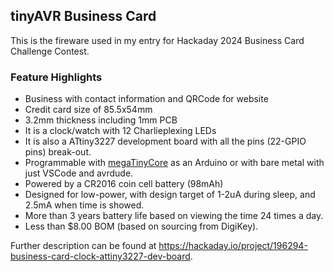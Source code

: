 ## tinyAVR Business Card

This is the fireware used in my entry for Hackaday 2024 Business Card Challenge Contest.

### Feature Highlights

- Business with contact information and QRCode for website
- Credit card size of 85.5x54mm
- 3.2mm thickness including 1mm PCB
- It is a clock/watch with 12 Charlieplexing LEDs
- It is also a ATtiny3227 development board with all the pins (22-GPIO pins) break-out.
- Programmable with [megaTinyCore](https://github.com/SpenceKonde/megaTinyCore/tree/master/megaavr) as an Arduino or with bare metal with just VSCode and avrdude. 
- Powered by a CR2016 coin cell battery (98mAh)
- Designed for low-power, with design target of 1-2uA during sleep, and 2.5mA when time is showed.
- More than 3 years battery life based on viewing the time 24 times a day.
- Less than \$8.00 BOM (based on sourcing from DigiKey).

Further description can be found at https://hackaday.io/project/196294-business-card-clock-attiny3227-dev-board.

